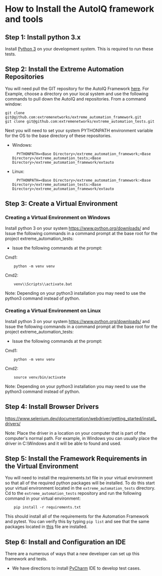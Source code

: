 # How to Install the AutoIQ framework and tools

## Step 1: Install python 3.x
Install [Python 3](https://www.python.org/downloads/) on your development system. This is required to run these tests.

## Step 2: Install the Extreme Automation Repositories
You will need pull the GIT repository for the AutoIQ Framework [here](https://github.com/extremenetworks/extreme_automation_framework). For Example, choose a directory on your local system and use the following commands to pull down the AutoIQ and  repositories. From a command window:

    git clone git@github.com:extremenetworks/extreme_automation_framework.git
    git clone git@github.com:extremenetworks/extreme_automation_tests.git

Next you will need to set your system PYTHONPATH environment variable for the OS to the base directory of these repositories.

- Windows:

        PYTHONPATH=<Base Directory>/extreme_automation_framework;<Base Directory>/extreme_automation_tests;<Base Directory>/extreme_automation_framework/extauto

- Linux:

        PYTHONPATH=<Base Directory>/extreme_automation_framework:<Base Directory>/extreme_automation_tests:<Base Directory>/extreme_automation_framework/extauto


## Step 3: Create a Virtual Environment
### Creating a Virtual Environment on Windows
Install python 3 on your system https://www.python.org/downloads/ and
Issue the following commands in a command prompt at the base root for the project extreme_automation_tests:

- Issue the following commands at the prompt:

Cmd1:

        python -m venv venv

Cmd2:

        venv\\Scripts\\activate.bat
  
Note: Depending on your python3 installation you may need to use the python3 command instead of python.

### Creating a Virtual Environment on Linux
Install python 3 on your system https://www.python.org/downloads/ and
Issue the following commands in a command prompt at the base root for the project extreme_automation_tests:

- Issue the following commands at the prompt:

Cmd1:

        python -m venv venv

Cmd2:

        source venv/bin/activate

Note: Depending on your python3 installation you may need to use the python3 command instead of python.

## Step 4: Install Browser Drivers

https://www.selenium.dev/documentation/webdriver/getting_started/install_drivers/

Note:  Place the driver in a location on your computer that is part of the computer's normal path.  For example, in Windows you can usually place the driver in C:\Windows and it will be able to found and used.

## Step 5: Install the Framework Requirements in the Virtual Environment

You will need to install the requirements.txt file in your virtual environment so that all of the required python packages will be installed. To do this start your virtual environment located in the `extreme_automation_tests` directory. Cd to the `extreme_automation_tests` repository and run the following command in your virtual environment:

        pip install -r requirements.txt

This should install all of the requirements for the Automation Framework and pytest. You can verify this by typing `pip list` and see that the same packages located in [this](https://github.com/extremenetworks/extreme_automation_tests/blob/main/requirements.txt) file are installed.


## Step 6: Install and Configuration an IDE
There are a numerous of ways that a new developer can set up this framework and tests.

- We have directions to install [PyCharm](../PYCHARM.md) IDE to develop test cases.
